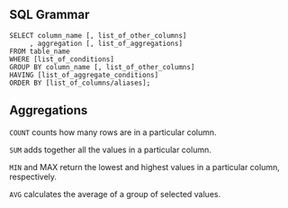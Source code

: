 ## SQL Grammar
```
SELECT column_name [, list_of_other_columns]
     , aggregation [, list_of_aggregations]
FROM table_name
WHERE [list_of_conditions]
GROUP BY column_name [, list_of_other_columns]
HAVING [list_of_aggregate_conditions]
ORDER BY [list_of_columns/aliases];
```

## Aggregations
`COUNT` counts how many rows are in a particular column.

`SUM` adds together all the values in a particular column.

`MIN` and MAX return the lowest and highest values in a particular column, respectively.

`AVG` calculates the average of a group of selected values.
